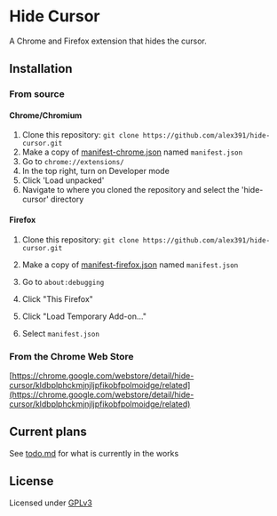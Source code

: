 # Hide Cursor
A Chrome and Firefox extension that hides the cursor.
## Installation
### From source
#### Chrome/Chromium
1. Clone this repository: `git clone https://github.com/alex391/hide-cursor.git`
2. Make a copy of [manifest-chrome.json](manifest-chrome.json) named `manifest.json`
3. Go to `chrome://extensions/`
4. In the top right, turn on Developer mode
5. Click 'Load unpacked'
6. Navigate to where you cloned the repository and select the 'hide-cursor' directory
#### Firefox
1. Clone this repository: `git clone https://github.com/alex391/hide-cursor.git`
2. Make a copy of [manifest-firefox.json](manifest-firefox.json) named `manifest.json`

3. Go to `about:debugging`
4. Click "This Firefox"
5. Click "Load Temporary Add-on..."
6. Select `manifest.json`
### From the Chrome Web Store
[https://chrome.google.com/webstore/detail/hide-cursor/kldbplphckmjnjljpfikobfpolmoidge/related](https://chrome.google.com/webstore/detail/hide-cursor/kldbplphckmjnjljpfikobfpolmoidge/related)
## Current plans
See [todo.md](todo.md) for what is currently in the works
## License
Licensed under [GPLv3](LICENSE)